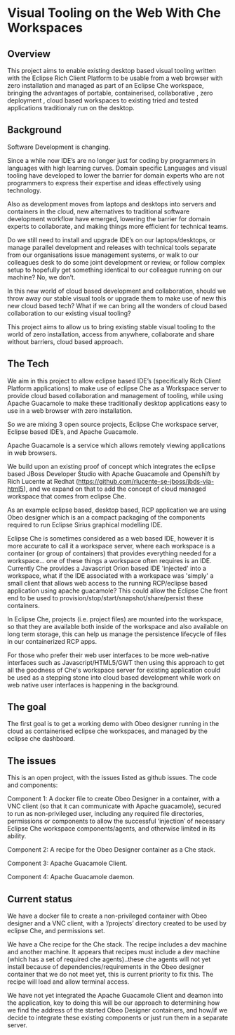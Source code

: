 # Visual Tooling on the Web With Che Workspaces

## Overview
This project aims to enable existing desktop based visual tooling written with the Eclipse Rich Client Platform to be usable from a web browser with zero installation and managed as part of an Eclipse Che workspace, bringing the advantages of portable, containerised, collaborative , zero deployment , cloud based workspaces to existing tried and tested applications traditionaly run on the desktop.

## Background
Software Development is changing.

Since a while now IDE’s are no longer just for coding by programmers in languages with high learning curves. Domain specific Languages and visual tooling have developed to lower the barrier for domain experts who are not programmers to express their expertise and ideas effectively using technology.

Also as development moves from laptops and desktops into servers and containers in the cloud, new alternatives to traditional software development workflow have emerged, lowering the barrier for domain experts to collaborate, and making things more efficient for technical teams.

Do we still need to install and upgrade IDE’s on our laptops/desktops, or manage parallel development and releases with technical tools separate from our organisations issue management systems, or walk to our colleagues desk to do some joint development or review, or follow complex setup to hopefully get something identical to our colleague running on our machine? No, we don’t.

In this new world of cloud based development and collaboration, should we throw away our stable visual tools or upgrade them to make use of new this new cloud based tech? What if we can bring all the wonders of cloud based collaboration to our existing visual tooling? 

This project aims to allow us to bring existing stable visual tooling to the world of zero installation, access from anywhere, collaborate and share without barriers, cloud based approach. 

## The Tech
We aim in this project to allow eclipse based IDE’s (specifically Rich Client Platform applications) to make use of eclipse Che as a Workspace server to provide cloud based collaboration and management of tooling, while using Apache Guacamole to make these traditionally desktop applications easy to use in a web browser with zero installation.

So we are mixing 3 open source projects, Eclipse Che workspace server, Eclipse based IDE’s, and Apache Guacamole.

Apache Guacamole is a service which allows remotely viewing applications in web browsers.

We build upon an existing proof of concept which integrates the eclipse based JBoss Developer Studio with Apache Guacamole and Openshift by Rich Lucente at Redhat (https://github.com/rlucente-se-jboss/jbds-via-html5), and we expand on that to add the concept of cloud managed workspace that comes from eclipse Che.

As an example eclipse based, desktop based, RCP application we are using Obeo designer which is an a compact packaging of the components required to run Eclipse Sirius graphical modelling IDE.

Eclipse Che is sometimes considered as a web based IDE, however it is more accurate to call it a workspace server, where each workspace is a container (or group of containers) that provides everything needed for a workspace... one of these things a workspace often requires is an IDE. Currently Che provides a Javascript Orion based IDE 'injected' into a workspace, what if the IDE associated with a workspace was 'simply' a small client that allows web access to the running RCP/eclipse based application using apache guacamole? This could allow the Eclipse Che front end to be used to provision/stop/start/snapshot/share/persist these containers.

In Eclipse Che, projects (i.e. project files) are mounted into the workspace, so that they are available both inside of the workspace and also available on long term storage, this can help us manage the persistence lifecycle of files in our containerized RCP apps.

For those who prefer their web user interfaces to be more web-native interfaces such as Javascript/HTML5/GWT then using this approach to get all the goodness of Che's workspace server for existing application could be used as a stepping stone into cloud based development while work on web native user interfaces is happening in the background.

## The goal
The first goal is to get a working demo with Obeo designer running in the cloud as containerised eclipse che workspaces, and managed by the eclipse che dashboard.

## The issues
This is an open project, with the issues listed as github issues.
The code and components:

Component 1: A docker file to create Obeo Designer in a container, with a VNC client (so that it can communicate with Apache guacamole), secured to run as non-privileged user, including any required file directories, permissions or components to allow the successful ‘injection’ of necessary Eclipse Che workspace components/agents, and otherwise limited in its ability.

Component 2: A recipe for the Obeo Designer container  as a Che stack.

Component 3: Apache Guacamole Client. 

Component 4: Apache Guacamole daemon.



## Current status

We have a docker file to create a non-privileged container with Obeo designer and a VNC client, with a ‘/projects’ directory created to be used by eclipse Che, and permissions set.

We have a Che recipe for the Che stack. The recipe includes a dev machine and another machine. It appears that recipes must include a dev machine (which has a set of required che agents)..these che agents will not yet install because of dependencies/requirements in the Obeo designer container that we do not meet yet, this is current priority to fix this. The recipe will load and allow terminal access.

We have not yet integrated the Apache Guacamole Client and deamon into the application, key to doing this will be our approach to determining how we find the address of the started Obeo Designer containers, and how/if we decide to integrate these existing components or just run them in a separate server.





